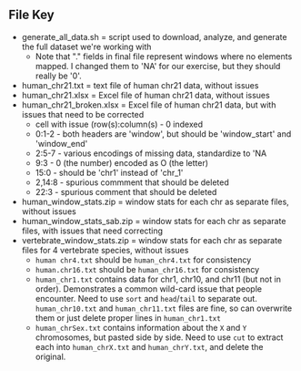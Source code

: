 ## File Key
- generate_all_data.sh = script used to download, analyze, and generate the full dataset we're working with
  * Note that "." fields in final file represent windows where no elements mapped. I changed them to 'NA' for our exercise, but they should really be '0'.
- human_chr21.txt = text file of human chr21 data, without issues
- human_chr21.xlsx = Excel file of human chr21 data, without issues
- human_chr21_broken.xlsx = Excel file of human chr21 data, but with issues that need to be corrected
  * cell with issue (row(s):column(s) - 0 indexed
  * 0:1-2 - both headers are 'window', but should be 'window_start' and 'window_end'
  * 2:5-7 - various encodings of missing data, standardize to 'NA
  * 9:3 - 0 (the number) encoded as O (the letter)
  * 15:0 - should be 'chr1' instead of 'chr_1'
  * 2,14:8 - spurious commment that should be deleted
  * 22:3 - spurious comment that should be deleted
- human_window_stats.zip = window stats for each chr as separate files, without issues
- human_window_stats_sab.zip = window stats for each chr as separate files, with issues that need correcting
- vertebrate_window_stats.zip = window stats for each chr as separate files for 4 vertebrate species, without issues
  * `human chr4.txt` should be `human_chr4.txt` for consistency
  * `human.chr16.txt` should be `human_chr16.txt` for consistency
  * `human_chr1.txt` contains data for chr1, chr10, and chr11 (but not in order). Demonstrates a common wild-card issue that people encounter. Need to use `sort` and `head`/`tail` to separate out. `human_chr10.txt` and `human_chr11.txt` files are fine, so can overwrite them or just delete proper lines in `human_chr1.txt`
  * `human_chrSex.txt` contains information about the `X` and `Y` chromosomes, but pasted side by side. Need to use `cut` to extract each into `human_chrX.txt` and `human_chrY.txt`, and delete the original.
